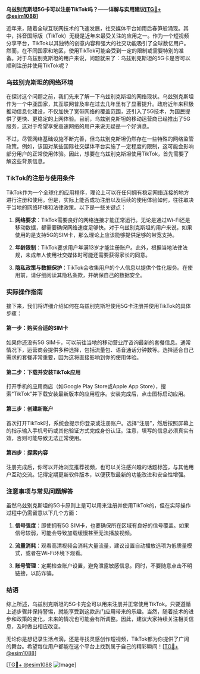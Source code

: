 **乌兹别克斯坦5G卡可以注册TikTok吗？——详解与实用建议[[TG💪+ @esim1088](https://t.me/s/esim1088)]**

近年来，随着全球互联网技术的飞速发展，社交媒体平台如雨后春笋般涌现。其中，抖音国际版（TikTok）无疑是近年来最受关注的应用之一。作为一个短视频分享平台，TikTok以其独特的创意内容和强大的社交功能吸引了全球数亿用户。然而，在不同国家和地区，使用TikTok可能会受到一定的限制或需要特别的准备。对于乌兹别克斯坦的用户来说，问题就来了：乌兹别克斯坦的5G卡是否可以顺利注册并使用TikTok呢？

### 乌兹别克斯坦的网络环境

在探讨这个问题之前，我们先来了解一下乌兹别克斯坦的网络现状。乌兹别克斯坦作为一个中亚国家，其互联网普及率在过去几年里有了显著提升。政府近年来积极推动信息化建设，不仅加快了宽带网络的覆盖范围，还引入了5G技术，为国民提供了更快、更稳定的上网体验。目前，乌兹别克斯坦的移动运营商已经推出了5G服务，这对于希望享受高速网络的用户来说无疑是一个好消息。

不过，尽管网络基础设施不断完善，但乌兹别克斯坦仍然存在一些特殊的网络监管政策。例如，该国对某些国际社交媒体平台实施了一定程度的限制，这可能会影响部分用户的正常使用体验。因此，想要在乌兹别克斯坦使用TikTok，首先需要了解这些背景信息。

### TikTok的注册与使用条件

TikTok作为一个全球化的应用程序，理论上可以在任何拥有稳定网络连接的地方进行注册和使用。但是，实际上能否成功注册以及后续的使用体验如何，往往取决于当地的网络环境和法律政策。以下是一些关键点：

1. **网络要求**：TikTok需要良好的网络连接才能正常运行。无论是通过Wi-Fi还是移动数据，都需要确保网络速度足够快。对于乌兹别克斯坦的用户来说，如果使用的是支持5G的SIM卡，那么理论上应该能够提供足够的带宽支持。

2. **年龄限制**：TikTok要求用户年满13岁才能注册账户。此外，根据当地法律法规，未成年人使用社交媒体时可能还需要获得家长的同意。

3. **隐私政策与数据保护**：TikTok会收集用户的个人信息以提供个性化服务。在使用前，请仔细阅读其隐私条款，并确保自己的数据安全。

### 实际操作指南

接下来，我们将详细介绍如何在乌兹别克斯坦使用5G卡注册并使用TikTok的具体步骤：

#### 第一步：购买合适的SIM卡
如果你还没有5G SIM卡，可以前往当地的移动营业厅咨询最新的套餐信息。通常情况下，运营商会提供多种选择，包括流量包、语音通话分钟数等。选择适合自己需求的套餐非常重要，因为这将直接影响到你的使用体验。

#### 第二步：下载并安装TikTok应用
打开手机的应用商店（如Google Play Store或Apple App Store），搜索“TikTok”并下载安装最新版本的应用程序。安装完成后，点击图标启动应用。

#### 第三步：创建新账户
首次打开TikTok时，系统会提示你登录或注册账户。选择“注册”，然后按照屏幕上的指示输入手机号码或其他验证方式完成身份认证。注意，填写的信息必须真实有效，否则可能导致无法正常使用。

#### 第四步：探索内容
注册完成后，你可以开始浏览推荐视频，也可以关注感兴趣的话题标签，与其他用户互动交流。记得定期更新软件版本，以便获取最新的功能改进和安全性增强。

### 注意事项与常见问题解答

虽然乌兹别克斯坦的5G卡原则上是可以用来注册并使用TikTok的，但在实际操作过程中仍需留意以下几个方面：

1. **信号强度**：即使拥有5G SIM卡，也要确保所在区域有良好的信号覆盖。如果信号较弱，可能会导致加载缓慢甚至无法播放视频。

2. **流量消耗**：观看高清视频会消耗大量流量，建议设置自动播放选项为低质量模式，或者在Wi-Fi环境下观看。

3. **账号管理**：定期检查账户设置，避免泄露敏感信息。同时，不要随意点击不明链接，以防诈骗。

### 结语

综上所述，乌兹别克斯坦的5G卡完全可以用来注册并正常使用TikTok。只要遵循上述步骤并保持警惕，就能享受到这款热门应用带来的乐趣。当然，随着技术的进步和政策的变化，未来的情况也可能会有所调整。因此，建议大家持续关注相关信息，及时做出相应改变。

无论你是想记录生活点滴，还是寻找灵感创作短视频，TikTok都为你提供了广阔的舞台。希望每位用户都能在这个平台上找到属于自己的精彩瞬间！[[TG💪+ @esim1088](https://t.me/s/esim1088)]

[[TG💪+ @esim1088](https://t.me/s/esim1088) ![Image](https://i.postimg.cc/4NQfJmqS/Snipaste-2025-05-13-00-14-12.png)]